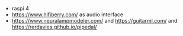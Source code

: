 - raspi 4
- https://www.hifiberry.com/  as audio interface
- https://www.neuralampmodeler.com/ and https://guitarml.com/ and https://rerdavies.github.io/pipedal/